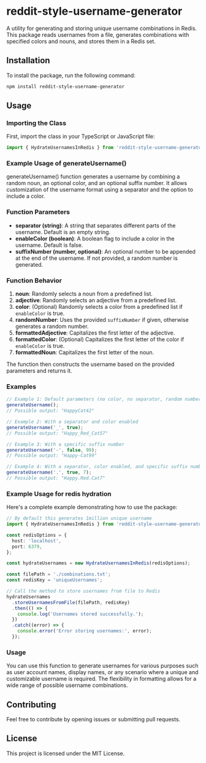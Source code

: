 # reddit-style-username-generator

A utility for generating and storing unique username combinations in Redis. This package reads usernames from a file, generates combinations with specified colors and nouns, and stores them in a Redis set.

## Installation

To install the package, run the following command:

```sh
npm install reddit-style-username-generator
```

## Usage

### Importing the Class

First, import the class in your TypeScript or JavaScript file:

```typescript
import { HydrateUsernamesInRedis } from 'reddit-style-username-generator';
```

### Example Usage of generateUsername()

generateUsername() function generates a username by combining a random noun, an optional color, and an optional suffix number. It allows customization of the username format using a separator and the option to include a color.

### Function Parameters

- **separator (string)**: A string that separates different parts of the username. Default is an empty string.
- **enableColor (boolean)**: A boolean flag to include a color in the username. Default is false.
- **suffixNumber (number, optional)**: An optional number to be appended at the end of the username. If not provided, a random number is generated.

### Function Behavior

1. **noun**: Randomly selects a noun from a predefined list.
2. **adjective**: Randomly selects an adjective from a predefined list.
3. **color**: (Optional) Randomly selects a color from a predefined list if `enableColor` is true.
4. **randomNumber**: Uses the provided `suffixNumber` if given, otherwise generates a random number.
5. **formattedAdjective**: Capitalizes the first letter of the adjective.
6. **formattedColor**: (Optional) Capitalizes the first letter of the color if `enableColor` is true.
7. **formattedNoun**: Capitalizes the first letter of the noun.

The function then constructs the username based on the provided parameters and returns it.

### Examples

```javascript
// Example 1: Default parameters (no color, no separator, random number)
generateUsername();
// Possible output: "HappyCat42"

// Example 2: With a separator and color enabled
generateUsername('_', true);
// Possible output: "Happy_Red_Cat57"

// Example 3: With a specific suffix number
generateUsername('-', false, 99);
// Possible output: "Happy-Cat99"

// Example 4: With a separator, color enabled, and specific suffix number
generateUsername('.', true, 7);
// Possible output: "Happy.Red.Cat7"
```

### Example Usage for redis hydration

Here's a complete example demonstrating how to use the package:

```typescript
// By default this generates 1million unique username 
import { HydrateUsernamesInRedis } from 'reddit-style-username-generator';

const redisOptions = {
  host: 'localhost',
  port: 6379,
};

const hydrateUsernames = new HydrateUsernamesInRedis(redisOptions);

const filePath = './combinations.txt';
const redisKey = 'uniqueUsernames';

// Call the method to store usernames from file to Redis
hydrateUsernames
  .storeUsernamesFromFile(filePath, redisKey)
  .then(() => {
    console.log('Usernames stored successfully.');
  })
  .catch((error) => {
    console.error('Error storing usernames:', error);
  });
```

### Usage

You can use this function to generate usernames for various purposes such as user account names, display names, or any scenario where a unique and customizable username is required. The flexibility in formatting allows for a wide range of possible username combinations.

## Contributing

Feel free to contribute by opening issues or submitting pull requests.

## License

This project is licensed under the MIT License.

